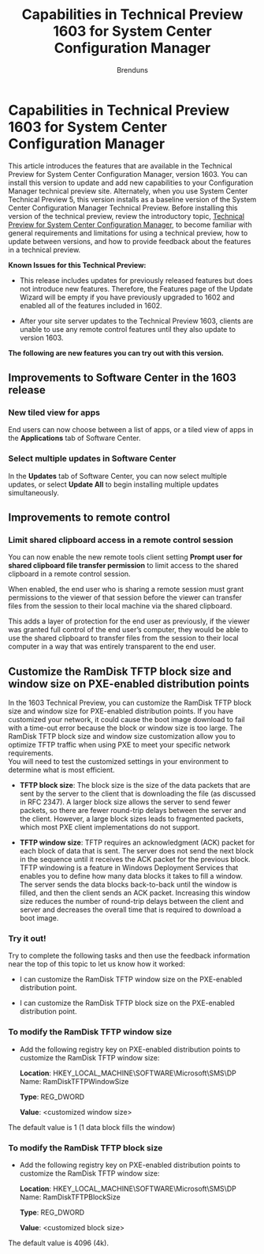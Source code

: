 ﻿---
title: "Capabilities in Technical Preview 1603 for System Center Configuration Manager"
description: "This article introduces the features that are available in the Technical Preview for System Center Configuration Manager, version 1603."
ms.custom: na
ms.date: 05/05/2016
ms.prod: configuration-manager
ms.reviewer: na
ms.suite: na
ms.tgt_pltfrm: na
ms.topic: article
ms.assetid: 5f861b72-9f14-4d17-a512-4a79b660abe6
caps.latest.revision: 8
author: Brenduns
---
# Capabilities in Technical Preview 1603 for System Center Configuration Manager
This article introduces the features that are available in the Technical Preview for System Center Configuration Manager, version 1603. You can install this version to update and add new capabilities to your Configuration Manager technical preview site. Alternately, when you use System Center Technical Preview 5, this version installs as a baseline version of the System Center Configuration Manager Technical Preview. Before installing this version of the technical preview, review the introductory topic, [Technical Preview for System Center Configuration Manager](../../core/get-started/technical-preview.md), to become familiar with general requirements and limitations for using a technical preview, how to update between versions, and how to provide feedback about the features in a technical preview.  

 **Known Issues for this Technical Preview:**  

-   This release includes updates for previously released features but does not introduce new features. Therefore, the Features page of the Update Wizard will be empty if you have previously upgraded to 1602 and enabled all of the features included in 1602.  

-   After your site server updates to the Technical Preview 1603, clients are unable to use any remote control features until they also update to version 1603.  

 **The following are new features you can try out with this version.**  

##  <a name="BKMK_SC1603"></a> Improvements to Software Center in the 1603 release  

### New tiled view for apps  
 End users can now choose between a list of apps, or a tiled view of apps in the **Applications** tab of Software Center.  

### Select multiple updates in Software Center  
 In the **Updates** tab of Software Center, you can now select multiple updates, or select **Update All** to begin installing multiple updates simultaneously.  

##  <a name="BKMK_RC1603"></a> Improvements to remote control  

### Limit shared clipboard access in a remote control session  
 You can now enable the new remote tools client setting **Prompt user for shared clipboard file transfer permission** to limit access to the shared clipboard in a remote control session.  

 When enabled, the end user who is sharing a remote session must grant permissions to the viewer of that session before the viewer can transfer files from the session to their local machine via the shared clipboard.  

 This adds a layer of protection for the end user as previously, if the viewer was granted full control of the end user’s computer, they would be able to use the shared clipboard to transfer files from the session to their local computer in a way that was entirely transparent to the end user.  

##  <a name="BKMK_RamDiskTFTP"></a> Customize the RamDisk TFTP block size and window size on PXE-enabled distribution points  
 In the 1603 Technical Preview, you can customize the RamDisk TFTP block size and window size for PXE-enabled distribution points. If you have customized your network, it could cause the boot image download to fail with a time-out error because the block or window size is too large. The RamDisk TFTP block size and window size customization allow you to optimize TFTP traffic when using PXE to meet your specific network requirements.   
You will need to test the customized settings in your environment to determine what is most efficient.  

-   **TFTP block size**: The block size is the size of the data packets that are sent by the server to the client that is downloading the file (as discussed in RFC 2347). A larger block size allows the server to send fewer packets, so there are fewer round-trip delays between the server and the client. However, a large block sizes leads to fragmented packets, which most PXE client implementations do not support.  

-   **TFTP window size**: TFTP requires an acknowledgment (ACK) packet for each block of data that is sent. The server does not send the next block in the sequence until it receives the ACK packet for the previous block. TFTP windowing is a feature in Windows Deployment Services that enables you to define how many data blocks it takes to fill a window. The server sends the data blocks back-to-back until the window is filled, and then the client sends an ACK packet. Increasing this window size reduces the number of round-trip delays between the client and server and decreases the overall time that is required to download a boot image.  

### Try it out!  
 Try to complete the following tasks and then use the feedback information near the top of this topic to let us know how it worked:  

-   I can customize the RamDisk TFTP window size on the PXE-enabled distribution point.  

-   I can customize the RamDisk TFTP block size on the PXE-enabled distribution point.  

### To modify the RamDisk TFTP window size  

-   Add the following registry key on PXE-enabled distribution points to customize the RamDisk TFTP window size:  

     **Location**: HKEY_LOCAL_MACHINE\SOFTWARE\Microsoft\SMS\DP  
    Name: RamDiskTFTPWindowSize  

     **Type**: REG_DWORD  

     **Value**: &lt;customized window size\>  

 The default value is 1 (1 data block fills the window)  

### To modify the RamDisk TFTP block size  

-   Add the following registry key on PXE-enabled distribution points to customize the RamDisk TFTP window size:  

     **Location**: HKEY_LOCAL_MACHINE\SOFTWARE\Microsoft\SMS\DP  
    Name: RamDiskTFTPBlockSize  

     **Type**: REG_DWORD  

     **Value**: &lt;customized block size\>  

 The default value is 4096 (4k).  
